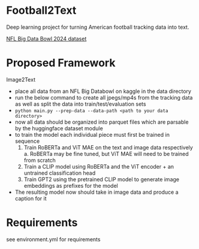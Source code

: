 # Football2Text
Deep learning project for turning American football tracking data into text.

[NFL Big Data Bowl 2024 dataset](https://www.kaggle.com/competitions/nfl-big-data-bowl-2024/overview)

# Proposed Framework
Image2Text
- place all data from an NFL Big Databowl on kaggle in the data directory
- run the below command to create all jpegs/mp4s from the tracking data as well as split the data into train/test/evaluation sets
- `python main.py --prep-data --data-path <path to your data directory>`
- now all data should be organized into parquet files which are parsable by the huggingface dataset module
- to train the model each individual piece must first be trained in sequence
    1. Train RoBERTa and ViT MAE on the text and image data respectively
        a. RoBERTa may be fine tuned, but ViT MAE will need to be trained from scratch
    2. Train a CLIP model using RoBERTa and the ViT encoder + an untrained classification head
    3. Train GPT2 using the pretrained CLIP model to generate image embeddings as prefixes for the model
- The resulting model now should take in image data and produce a caption for it

# Requirements
see environment.yml for requirements